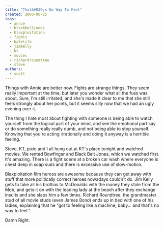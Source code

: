 ```yaml
---
title: "That&#039;s No Way To Feel"
created: 2000-06-25
tags: 
  - annie
  - blackbeltjones
  - blaxploitation
  - fights
  - hatelife
  - jimkelly
  - kt
  - movies
  - richardroundtree
  - steve
authors: 
  - scott
---
```


Things with Annie are better now. Fights are strange things. They seem really important at the time, but later you wonder what all the fuss was about. Sure, I'm still irritated, and she's made it clear to me that she still feels strongly about her points, but it seems silly now that we had an ugly evening over it.

The thing I hate most about fighting with someone is being able to watch yourself from the logical part of your mind, and see the emotional part say or do something really really dumb, and not being able to stop yourself. Knowing that you're acting irrationally and doing it anyway is a horrible feeling.

Steve, KT, pixie and I all hung out at KT's place tonight and watched movies. We rented Bowfinger and Black Belt Jones, which we watched first. It's amazing. There is a fight scene at a broken car wash where everyone is chest deep in soap suds and there is excessive use of slow-motion.

Blaxploitation film heroes are awesome because they can get away with stuff that more politically correct heroes nowadays couldn't do. Jim Kelly gets to take all his brothas to McDonalds with the money they stole from the Mob, and gets it on with the leading lady at the beach after they exchange insults and she slaps him a few times. Richard Roundtree, the grandmaster stud of all movie studs (even James Bond) ends up in bed with one of his ladies, explaining that he "got to feeling like a machine, baby... and that's no way to feel."

Damn Right.
